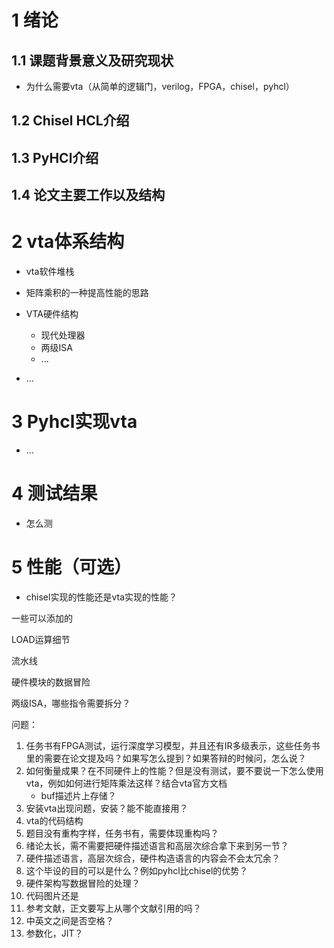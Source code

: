 # 1 绪论

## 1.1 课题背景意义及研究现状

- 为什么需要vta（从简单的逻辑门，verilog，FPGA，chisel，pyhcl）

## 1.2 Chisel HCL介绍

## 1.3 PyHCl介绍

## 1.4 论文主要工作以及结构

# 2 vta体系结构

- vta软件堆栈
- 矩阵乘积的一种提高性能的思路

- VTA硬件结构
  - 现代处理器
  - 两级ISA
  - ...
- ...

# 3 Pyhcl实现vta

- ...

# 4 测试结果

- 怎么测

# 5 性能（可选）

- chisel实现的性能还是vta实现的性能？











一些可以添加的

LOAD运算细节

流水线

硬件模块的数据冒险

两级ISA，哪些指令需要拆分？





问题：

1. 任务书有FPGA测试，运行深度学习模型，并且还有IR多级表示，这些任务书里的需要在论文提及吗？如果写怎么提到？如果答辩的时候问，怎么说？
2. 如何衡量成果？在不同硬件上的性能？但是没有测试，要不要说一下怎么使用vta，例如如何进行矩阵乘法这样？结合vta官方文档
   - buf描述片上存储？
3. 安装vta出现问题，安装？能不能直接用？
4. vta的代码结构
5. 题目没有重构字样，任务书有，需要体现重构吗？
6. 绪论太长，需不需要把硬件描述语言和高层次综合拿下来到另一节？
7. 硬件描述语言，高层次综合，硬件构造语言的内容会不会太冗余？
8. 这个毕设的目的可以是什么？例如pyhcl比chisel的优势？
9. 硬件架构写数据冒险的处理？
10. 代码图片还是
11. 参考文献，正文要写上从哪个文献引用的吗？
12. 中英文之间是否空格？
13. 参数化，JIT？